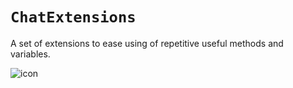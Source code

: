 # ``ChatExtensions``
A set of extensions to ease using of repetitive useful methods and variables.

![icon](icon.png)
